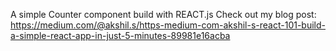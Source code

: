 A simple Counter component build with REACT.js
Check out my blog post: https://medium.com/@akshil.s/https-medium-com-akshil-s-react-101-build-a-simple-react-app-in-just-5-minutes-89981e16acba

